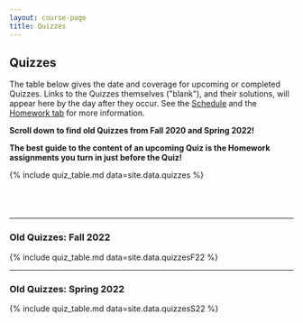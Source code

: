 ```yaml
---
layout: course-page
title: Quizzes
---
```


## Quizzes

The table below gives the date and coverage for upcoming or completed Quizzes.  Links to the Quizzes themselves ("blank"), and their solutions, will appear here by the day after they occur.  See the [Schedule](https://docs.google.com/spreadsheets/d/e/2PACX-1vTJV11ILVouSFriJJQo6VS7-qBGvXBt6gtQNPTmmScJuiknursixGxHQf12yrBgwkJqETFn31EgQRia/pubhtml?gid=0&single=true) and the [Homework tab](homework.html) for more information.

<b>Scroll down to find old Quizzes from Fall 2020 and Spring 2022!</b>

<b>The best guide to the content of an upcoming Quiz is the Homework assignments you turn in just before the Quiz!</b>

{% include quiz_table.md  data=site.data.quizzes %}

<div style="padding-bottom: 40px"></div>

---
### Old Quizzes: Fall 2022

{% include quiz_table.md  data=site.data.quizzesF22 %}

---
### Old Quizzes: Spring 2022

{% include quiz_table.md  data=site.data.quizzesS22 %}
